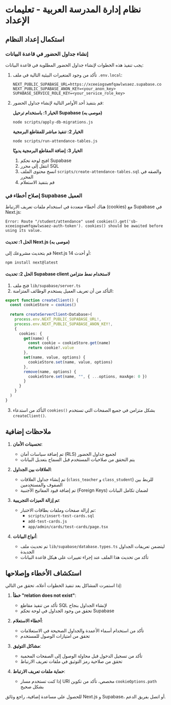 # نظام إدارة المدرسة العربية - تعليمات الإعداد

## استكمال إعداد النظام

### إنشاء جداول الحضور في قاعدة البيانات

يجب تنفيذ هذه الخطوات لإنشاء جداول الحضور المطلوبة في قاعدة البيانات:

1. تأكد من وجود المتغيرات البيئية التالية في ملف `.env.local`:
   ```
   NEXT_PUBLIC_SUPABASE_URL=https://xceeiogswmfqawlwsaez.supabase.co
   NEXT_PUBLIC_SUPABASE_ANON_KEY=<your_anon_key>
   SUPABASE_SERVICE_ROLE_KEY=<your_service_role_key>
   ```

2. قم بتنفيذ أحد الأوامر التالية لإنشاء جداول الحضور:

   **الخيار 1: باستخدام ترحيل Supabase (موصى به)**
   ```
   node scripts/apply-db-migrations.js
   ```

   **الخيار 2: تنفيذ مباشر للمقاطع البرمجية**
   ```
   node scripts/run-attendance-tables.js
   ```

   **الخيار 3: إضافة المقاطع البرمجية يدويًا**
   1. افتح لوحة تحكم Supabase
   2. انتقل إلى محرر SQL
   3. انسخ محتوى الملف `scripts/create-attendance-tables.sql` والصقه في المحرر
   4. قم بتنفيذ الاستعلام

### إصلاح أخطاء في Supabase العميل

هناك أخطاء متعددة في استخدام ملفات تعريف الارتباط (cookies) مع Supabase في Next.js:

```
Error: Route "/student/attendance" used cookies().get('sb-xceeiogswmfqawlwsaez-auth-token'). cookies() should be awaited before using its value.
```

#### الحل 1: تحديث Next.js (موصى به)

قم بتحديث مشروعك إلى Next.js 14 أو أحدث:

```
npm install next@latest
```

#### الحل 2: تحديث Supabase client لاستخدام نمط متزامن

1. فتح ملف `lib/supabase/server.ts`
2. التأكد من أن تعريف العميل يستخدم الوظائف المتزامنة:

```typescript
export function createClient() {
  const cookieStore = cookies()
  
  return createServerClient<Database>(
    process.env.NEXT_PUBLIC_SUPABASE_URL!,
    process.env.NEXT_PUBLIC_SUPABASE_ANON_KEY!,
    {
      cookies: {
        get(name) {
          const cookie = cookieStore.get(name)
          return cookie?.value
        },
        set(name, value, options) {
          cookieStore.set(name, value, options)
        },
        remove(name, options) {
          cookieStore.set(name, "", { ...options, maxAge: 0 })
        }
      }
    }
  )
}
```

3. التأكد من استدعاء `cookies()` بشكل متزامن في جميع الصفحات التي تستخدم `createClient()`.

## ملاحظات إضافية

1. **تحسينات الأمان**: 
   - تم إضافة سياسات أمان (RLS) لجميع جداول الحضور
   - يتم التحقق من صلاحيات المستخدم قبل السماح بتعديل البيانات

2. **العلاقات بين الجداول**:
   - تم إنشاء جداول العلاقات (`class_teacher` و `class_student`) للربط بين الصفوف والمستخدمين
   - تم إضافة قيود المفاتيح الأجنبية (Foreign Keys) لضمان تكامل البيانات

3. **تم إزالة الميزات التجريبية**:
   - تم إزالة صفحات وملفات بطاقات الاختبار:
     - `scripts/insert-test-cards.sql`
     - `add-test-cards.js`
     - `app/admin/cards/test-cards/page.tsx`

4. **أنواع البيانات**:
   - تم تحديث ملف `lib/supabase/database.types.ts` ليتضمن تعريفات الجداول الجديدة
   - تأكد من تحديث هذا الملف عند إجراء تغييرات على هيكل قاعدة البيانات

## استكشاف الأخطاء وإصلاحها

إذا استمرت المشاكل بعد تنفيذ الخطوات أعلاه، تحقق من التالي:

1. **خطأ "relation does not exist"**:
   - تأكد من تنفيذ مقاطع SQL لإنشاء الجداول بنجاح
   - تحقق من وجود الجداول في لوحة تحكم Supabase

2. **أخطاء الاستعلام**:
   - تأكد من استخدام أسماء الأعمدة والجداول الصحيحة في الاستعلامات
   - تحقق من امتيازات الوصول للمستخدم

3. **مشاكل التوثيق**:
   - تأكد من تسجيل الدخول قبل محاولة الوصول إلى الصفحات المحمية
   - تحقق من صلاحية رمز التوثيق في ملفات تعريف الارتباط

4. **حماية ملفات تعريف الارتباط**:
   - إذا كنت تستخدم مسار URI مخصص، تأكد من تكوين `cookieOptions.path` بشكل صحيح

للحصول على مساعدة إضافية، راجع وثائق Next.js و Supabase، أو اتصل بفريق الدعم. 